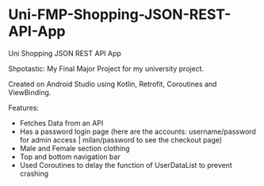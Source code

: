# Uni-FMP-Shopping-JSON-REST-API-App
Uni Shopping JSON REST API App

Shpotastic: My Final Major Project for my university project. 

Created on Android Studio using Kotlin, Retrofit, Coroutines and ViewBinding.

Features:
- Fetches Data from an API
- Has a password login page (here are the accounts: username/password for admin access | milan/password to see the checkout page)
- Male and Female section clothing 
- Top and bottom navigation bar
- Used Coroutines to delay the function of UserDataList to prevent crashing
